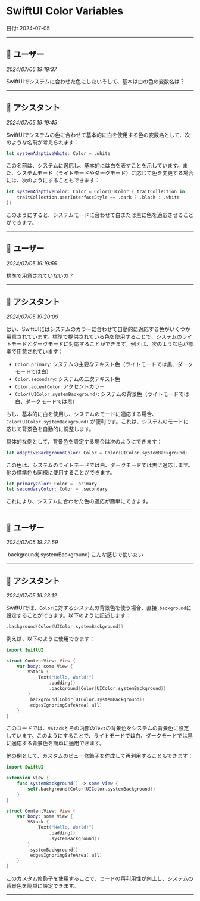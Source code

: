 # SwiftUI Color Variables

日付: 2024-07-05

---

## 👤 ユーザー
*2024/07/05 19:19:37*

SwiftUIでシステムに合わせた色にしたいそして、基本は白の色の変数名は？

---

## 🤖 アシスタント
*2024/07/05 19:19:45*

SwiftUIでシステムの色に合わせて基本的に白を使用する色の変数名として、次のような名前が考えられます：

```swift
let systemAdaptiveWhite: Color = .white
```

この名前は、システムに適応し、基本的には白を表すことを示しています。また、システムモード（ライトモードやダークモード）に応じて色を変更する場合には、次のようにすることもできます：

```swift
let systemAdaptiveColor: Color = Color(UIColor { traitCollection in
    traitCollection.userInterfaceStyle == .dark ? .black : .white
})
```

このようにすると、システムモードに合わせて白または黒に色を適応させることができます。

---

## 👤 ユーザー
*2024/07/05 19:19:55*

標準で用意されていないの？

---

## 🤖 アシスタント
*2024/07/05 19:20:09*

はい、SwiftUIにはシステムのカラーに合わせて自動的に適応する色がいくつか用意されています。標準で提供されている色を使用することで、システムのライトモードとダークモードに対応することができます。例えば、次のような色が標準で用意されています：

- `Color.primary`: システムの主要なテキスト色（ライトモードでは黒、ダークモードでは白）
- `Color.secondary`: システムの二次テキスト色
- `Color.accentColor`: アクセントカラー
- `Color(UIColor.systemBackground)`: システムの背景色（ライトモードでは白、ダークモードでは黒）

もし、基本的に白を使用し、システムのモードに適応する場合、`Color(UIColor.systemBackground)` が便利です。これは、システムのモードに応じて背景色を自動的に調整します。

具体的な例として、背景色を設定する場合は次のようにできます：

```swift
let adaptiveBackgroundColor: Color = Color(UIColor.systemBackground)
```

この色は、システムのライトモードでは白、ダークモードでは黒に適応します。他の標準色も同様に使用することができます。

```swift
let primaryColor: Color = .primary
let secondaryColor: Color = .secondary
```

これにより、システムに合わせた色の適応が簡単にできます。

---

## 👤 ユーザー
*2024/07/05 19:22:59*

.background(.systemBackground) こんな感じで使いたい

---

## 🤖 アシスタント
*2024/07/05 19:23:12*

SwiftUIでは、`Color`に対するシステムの背景色を使う場合、直接`.background`に設定することができます。以下のように記述します：

```swift
.background(Color(UIColor.systemBackground))
```

例えば、以下のように使用できます：

```swift
import SwiftUI

struct ContentView: View {
    var body: some View {
        VStack {
            Text("Hello, World!")
                .padding()
                .background(Color(UIColor.systemBackground))
        }
        .background(Color(UIColor.systemBackground))
        .edgesIgnoringSafeArea(.all)
    }
}
```

このコードでは、`VStack`とその内部の`Text`の背景色をシステムの背景色に設定しています。このようにすることで、ライトモードでは白、ダークモードでは黒に適応する背景色を簡単に適用できます。

他の例として、カスタムのビュー修飾子を作成して再利用することもできます：

```swift
import SwiftUI

extension View {
    func systemBackground() -> some View {
        self.background(Color(UIColor.systemBackground))
    }
}

struct ContentView: View {
    var body: some View {
        VStack {
            Text("Hello, World!")
                .padding()
                .systemBackground()
        }
        .systemBackground()
        .edgesIgnoringSafeArea(.all)
    }
}
```

このカスタム修飾子を使用することで、コードの再利用性が向上し、システムの背景色を簡単に設定できます。

---
